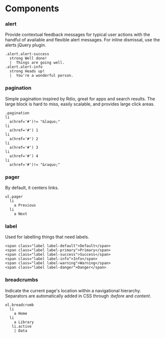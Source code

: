 Components
==========

### alert
Provide contextual feedback messages for typical user actions
with the handful of available and flexible alert messages. For inline
dismissal, use the alerts jQuery plugin.

```example.jade
.alert.alert-success
  strong Well done!
  |  Things are going well.
.alert.alert-info
  strong Heads up!
  |  You're a wonderful person.
```

### pagination

Simple pagination inspired by Rdio, great for apps and
search results. The large block is hard to miss, easily scalable, and
provides large click areas.

```example.jade
.pagination
li
  a(href='#')!= "&laquo;"
li
  a(href='#') 1
li
  a(href='#') 2
li
  a(href='#') 3
li
  a(href='#') 4
li
  a(href='#')!= "&raquo;"
```

### pager
By default, it centers links.

```example.jade.padded
ul.pager
  li
    a Previous
  li
    a Next
```

### label
Used for labelling things that need labels.

```example.jade
<span class="label label-default">Default</span>
<span class="label label-primary">Primary</span>
<span class="label label-success">Success</span>
<span class="label label-info">Info</span>
<span class="label label-warning">Warning</span>
<span class="label label-danger">Danger</span>
```

### breadcrumbs
Indicate the current page's location within a navigational hierarchy.
Separators are automatically added in CSS through *:before* and *content*.

```example.jade
ol.breadcrumb
  li
    a Home
  li
    a Library
   li.active
    | Data
```
